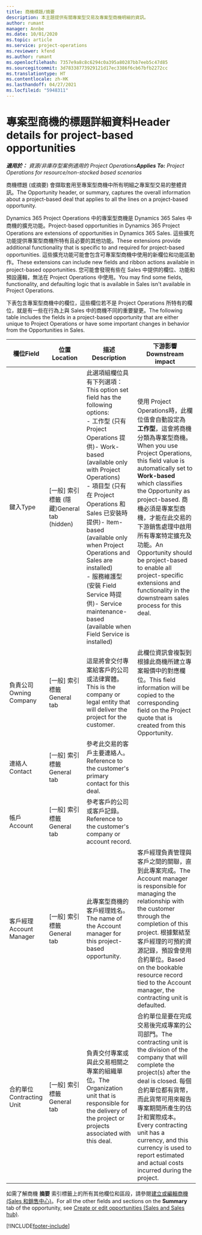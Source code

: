 ```yaml
---
title: 商機標題/摘要
description: 本主題提供有關專案型交易及專案型商機明細的資訊。
author: rumant
manager: Annbe
ms.date: 10/01/2020
ms.topic: article
ms.service: project-operations
ms.reviewer: kfend
ms.author: rumant
ms.openlocfilehash: 7357e9a8c8c6294c0a395a80287bb7eeb5c47d85
ms.sourcegitcommit: 3d78338773929121d17ec3386f6cb67bfb2272cc
ms.translationtype: HT
ms.contentlocale: zh-HK
ms.lasthandoff: 04/27/2021
ms.locfileid: "5948311"
---
```

# <a name="header-details-for-project-based-opportunities"></a><span data-ttu-id="5c077-103">專案型商機的標題詳細資料</span><span class="sxs-lookup"><span data-stu-id="5c077-103">Header details for project-based opportunities</span></span>

<span data-ttu-id="5c077-104">_**適用於：** 資源/非庫存型案例適用的 Project Operations_</span><span class="sxs-lookup"><span data-stu-id="5c077-104">_**Applies To:** Project Operations for resource/non-stocked based scenarios_</span></span>


<span data-ttu-id="5c077-105">商機標題 (或摘要) 會擷取套用至專案型商機中所有明細之專案型交易的整體資訊。</span><span class="sxs-lookup"><span data-stu-id="5c077-105">The Opportunity header, or summary, captures the overall information about a project-based deal that applies to all the lines on a project-based opportunity.</span></span>

<span data-ttu-id="5c077-106">Dynamics 365 Project Operations 中的專案型商機是 Dynamics 365 Sales 中商機的擴充功能。</span><span class="sxs-lookup"><span data-stu-id="5c077-106">Project-based opportunities in Dynamics 365 Project Operations are extensions of opportunities in Dynamics 365 Sales.</span></span> <span data-ttu-id="5c077-107">這些擴充功能提供專案型商機所特有且必要的其他功能。</span><span class="sxs-lookup"><span data-stu-id="5c077-107">These extensions provide additional functionality that is specific to and required for project-based opportunities.</span></span> <span data-ttu-id="5c077-108">這些擴充功能可能會包含可專案型商機中使用的新欄位和功能區動作。</span><span class="sxs-lookup"><span data-stu-id="5c077-108">These extensions can include new fields and ribbon actions available in project-based opportunities.</span></span> <span data-ttu-id="5c077-109">您可能會發現有些在 Sales 中提供的欄位、功能和預設邏輯，無法在 Project Operations 中使用。</span><span class="sxs-lookup"><span data-stu-id="5c077-109">You may find some fields, functionality, and defaulting logic that is available in Sales isn't available in Project Operations.</span></span>

<span data-ttu-id="5c077-110">下表包含專案型商機中的欄位，這些欄位若不是 Project Operations 所特有的欄位，就是有一些在行為上與 Sales 中的商機不同的重要變更。</span><span class="sxs-lookup"><span data-stu-id="5c077-110">The following table includes the fields in a project-based opportunity that are either unique to Project Operations or have some important changes in behavior from the Opportunities in Sales.</span></span>

| <span data-ttu-id="5c077-111">**欄位**</span><span class="sxs-lookup"><span data-stu-id="5c077-111">**Field**</span></span> | <span data-ttu-id="5c077-112">**位置**</span><span class="sxs-lookup"><span data-stu-id="5c077-112">**Location**</span></span> | <span data-ttu-id="5c077-113">**描述**</span><span class="sxs-lookup"><span data-stu-id="5c077-113">**Description**</span></span> | <span data-ttu-id="5c077-114">**下游影響**</span><span class="sxs-lookup"><span data-stu-id="5c077-114">**Downstream impact**</span></span> |
| --- | --- | --- | --- |
| <span data-ttu-id="5c077-115">鍵入</span><span class="sxs-lookup"><span data-stu-id="5c077-115">Type</span></span> | <span data-ttu-id="5c077-116">[一般] 索引標籤 (隱藏)</span><span class="sxs-lookup"><span data-stu-id="5c077-116">General tab (hidden)</span></span> | <span data-ttu-id="5c077-117">此選項組欄位具有下列選項：</span><span class="sxs-lookup"><span data-stu-id="5c077-117">This option set field has the following options:</span></span></br><span data-ttu-id="5c077-118">- 工作型 (只有 Project Operations 提供)</span><span class="sxs-lookup"><span data-stu-id="5c077-118">- Work-based (available only with Project Operations)</span></span></br><span data-ttu-id="5c077-119">- 項目型 (只有在 Project Operations 和 Sales 已安裝時提供)</span><span class="sxs-lookup"><span data-stu-id="5c077-119">- Item-based (available only when Project Operations and Sales are installed)</span></span></br><span data-ttu-id="5c077-120">- 服務維護型 (安裝 Field Service 時提供)</span><span class="sxs-lookup"><span data-stu-id="5c077-120">- Service maintenance-based (available when Field Service is installed)</span></span> | <span data-ttu-id="5c077-121">使用 Project Operations時，此欄位值會自動設定為 **工作型**，這會將商機分類為專案型商機。</span><span class="sxs-lookup"><span data-stu-id="5c077-121">When you use Project Operations, this field value is automatically set to **Work-based** which classifies the Opportunity as project-based.</span></span> <span data-ttu-id="5c077-122">商機必須是專案型商機，才能在此交易的下游銷售處理中啟用所有專案特定擴充及功能。</span><span class="sxs-lookup"><span data-stu-id="5c077-122">An Opportunity should be project-based to enable all project-specific extensions and functionality in the downstream sales process for this deal.</span></span> |
| <span data-ttu-id="5c077-123">負責公司</span><span class="sxs-lookup"><span data-stu-id="5c077-123">Owning Company</span></span> | <span data-ttu-id="5c077-124">[一般] 索引標籤</span><span class="sxs-lookup"><span data-stu-id="5c077-124">General tab</span></span> | <span data-ttu-id="5c077-125">這是將會交付專案給客戶的公司或法律實體。</span><span class="sxs-lookup"><span data-stu-id="5c077-125">This is the company or legal entity that will deliver the project for the customer.</span></span> | <span data-ttu-id="5c077-126">此欄位資訊會複製到根據此商機所建立專案報價中的對應欄位。</span><span class="sxs-lookup"><span data-stu-id="5c077-126">This field information will be copied to the corresponding field on the Project quote that is created from this Opportunity.</span></span> |
| <span data-ttu-id="5c077-127">連絡人</span><span class="sxs-lookup"><span data-stu-id="5c077-127">Contact</span></span> | <span data-ttu-id="5c077-128">[一般] 索引標籤</span><span class="sxs-lookup"><span data-stu-id="5c077-128">General tab</span></span> | <span data-ttu-id="5c077-129">參考此交易的客戶主要連絡人。</span><span class="sxs-lookup"><span data-stu-id="5c077-129">Reference to the customer's primary contact for this deal.</span></span> | |
| <span data-ttu-id="5c077-130">帳戶</span><span class="sxs-lookup"><span data-stu-id="5c077-130">Account</span></span> | <span data-ttu-id="5c077-131">[一般] 索引標籤</span><span class="sxs-lookup"><span data-stu-id="5c077-131">General tab</span></span> | <span data-ttu-id="5c077-132">參考客戶的公司或客戶記錄。</span><span class="sxs-lookup"><span data-stu-id="5c077-132">Reference to the customer's company or account record.</span></span> | |
| <span data-ttu-id="5c077-133">客戶經理</span><span class="sxs-lookup"><span data-stu-id="5c077-133">Account Manager</span></span> | <span data-ttu-id="5c077-134">[一般] 索引標籤</span><span class="sxs-lookup"><span data-stu-id="5c077-134">General tab</span></span> | <span data-ttu-id="5c077-135">此專案型商機的客戶經理姓名。</span><span class="sxs-lookup"><span data-stu-id="5c077-135">The name of the Account manager for this project-based opportunity.</span></span> | <span data-ttu-id="5c077-136">客戶經理負責管理與客戶之間的關聯，直到此專案完成。</span><span class="sxs-lookup"><span data-stu-id="5c077-136">The Account manager is responsible for managing the relationship with the customer through the completion of this project.</span></span> <span data-ttu-id="5c077-137">根據繫結至客戶經理的可預約資源記錄，預設會使用合約單位。</span><span class="sxs-lookup"><span data-stu-id="5c077-137">Based on the bookable resource record tied to the Account manager, the contracting unit is defaulted.</span></span> |
| <span data-ttu-id="5c077-138">合約單位</span><span class="sxs-lookup"><span data-stu-id="5c077-138">Contracting Unit</span></span> | <span data-ttu-id="5c077-139">[一般] 索引標籤</span><span class="sxs-lookup"><span data-stu-id="5c077-139">General tab</span></span> | <span data-ttu-id="5c077-140">負責交付專案或與此交易相關之專案的組織單位。</span><span class="sxs-lookup"><span data-stu-id="5c077-140">The Organization unit that is responsible for the delivery of the project or projects associated with this deal.</span></span> | <span data-ttu-id="5c077-141">合約單位是要在完成交易後完成專案的公司部門。</span><span class="sxs-lookup"><span data-stu-id="5c077-141">The contracting unit is the division of the company that will complete the project(s) after the deal is closed.</span></span> <span data-ttu-id="5c077-142">每個合約單位都有貨幣，而此貨幣可用來報告專案期間所產生的估計和實際成本。</span><span class="sxs-lookup"><span data-stu-id="5c077-142">Every contracting unit has a currency, and this currency is used to report estimated and actual costs incurred during the project.</span></span> |

<span data-ttu-id="5c077-143">如需了解商機 **摘要** 索引標籤上的所有其他欄位和區段，請參閱[建立或編輯商機 (Sales 和銷售中心)](/dynamics365/sales-enterprise/create-edit-opportunity-sales)。</span><span class="sxs-lookup"><span data-stu-id="5c077-143">For all the other fields and sections on the **Summary** tab of the opportunity, see [Create or edit opportunities (Sales and Sales hub)](/dynamics365/sales-enterprise/create-edit-opportunity-sales).</span></span>


[!INCLUDE[footer-include](../includes/footer-banner.md)]
